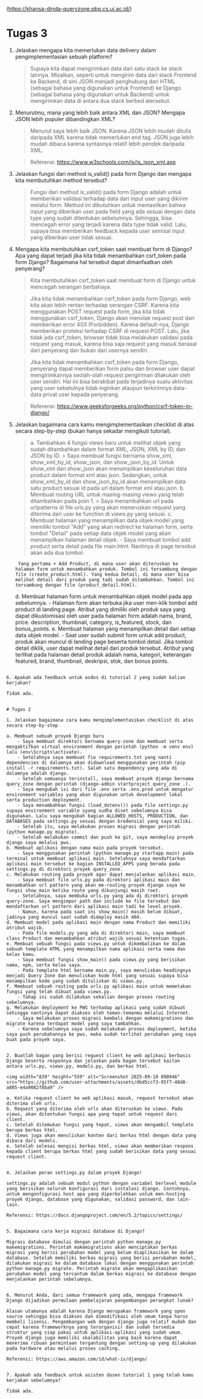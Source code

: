(https://khansa-dinda-queryzone.pbp.cs.ui.ac.id/)


# Tugas 3

1. Jelaskan mengapa kita memerlukan data delivery dalam pengimplementasian sebuah platform?

    > Supaya kita dapat mengirimkan data dari satu stack ke stack lainnya. Misalkan, seperti untuk mengirim data dari stack Frontend ke Backend, di sini JSON menjadi penghubung dari HTML (sebagai bahasa yang digunakan untuk Frontend) ke Django (sebagai bahasa yang digunakan untuk Backend) untuk mengirimkan data di antara dua stack berbed atersebut.

2. Menurutmu, mana yang lebih baik antara XML dan JSON? Mengapa JSON lebih populer dibandingkan XML?
    > Menurut saya lebih baik JSON. Karena JSON lebih mudah ditulis daripada XML karena tidak memerlukan end tag. JSON juga lebih mudah dibaca karena syntaxnya relatif lebih pendek daripada XML.

    > Referensi: https://www.w3schools.com/js/js_json_xml.asp

3. Jelaskan fungsi dari method is_valid() pada form Django dan mengapa kita membutuhkan method tersebut?
    > Fungsi dari method is_valid() pada form Django adalah untuk memberikan validasi terhadap data dari input user yang dikirim melalui form. Method ini dibutuhkan untuk memastikan bahwa input yang diberikan user pada field yang ada sesuai dengan data type yang sudah ditentukan sebelumnya. Sehingga, bisa mencegah error yang terjadi karena data type tidak valid. Lalu, supaya bisa memberikan feedback kepada user semisal input yang diberikan user tidak sesuai.


4. Mengapa kita membutuhkan csrf_token saat membuat form di Django? Apa yang dapat terjadi jika kita tidak menambahkan csrf_token pada form Django? Bagaimana hal tersebut dapat dimanfaatkan oleh penyerang?
    > Kita membutuhkan csrf_token saat membuat form di Django untuk mencegah serangan berbahaya.
    
    > Jika kita tidak menambahkan csrf_token pada form Django, web kita akan lebih rentan terhadap serangan CSRF. Karena kita menggunakan POST request pada form, jika kita tidak menggunakan csrf_token, Django akan menolak request post dan memberikan error 403 (Forbidden). Karena default-nya, Django memberikan proteksi terhadap CSRF di request POST. Lalu, jika tidak ada csrf_token, browser tidak bisa melakukan validasi pada request yang masuk, karena bisa saja request yang masuk berasal dari penyerang dan bukan dari usernya sendiri.

    > Jika kita tidak menambahkan csrf_token pada form Django, penyerang dapat memberikan form palsu dan browser user dapat mengirimkannya seolah-olah request pengiriman dilakukan oleh user sendiri. Hal ini bisa berakibat pada terjadinya suatu aktivitas yang user sebetulnya tidak inginkan ataupun terkirimnya data-data privat user kepada penyerang.

    > Referensi: https://www.geeksforgeeks.org/python/csrf-token-in-django/

5. Jelaskan bagaimana cara kamu mengimplementasikan checklist di atas secara step-by-step (bukan hanya sekadar mengikuti tutorial).

    > a. Tambahkan 4 fungsi views baru untuk melihat objek yang sudah ditambahkan dalam format XML, JSON, XML by ID, dan JSON by ID.
        > Saya membuat fungsi bernama show_xml, show_xml_by_id, show_json, dan show_json_by_id. Untuk show_xml dan show_json akan menampilkan keseluruhan data product dalam format xml atau json. Sedangkan, untuk show_xml_by_id dan show_json_by_id akan menampilkan data satu product sesuai id pada url dalam format xml atau json.
    > b. Membuat routing URL untuk masing-masing views yang telah ditambahkan pada poin 1. 
        > Saya menambahkan url pada urlpatterns di file urls.py yang akan meneruskan request yang diterima dari user ke function di views.py yang sesuai.
    c. Membuat halaman yang menampilkan data objek model yang memiliki tombol "Add" yang akan redirect ke halaman form, serta tombol "Detail" pada setiap data objek model yang akan menampilkan halaman detail objek.
        - Saya membuat tombol add product serta detail pada file main.html. Nantinya di page tersebut akan ada dua tombol. 
        
        Yang pertama + Add Product, di mana user akan diteruskan ke halaman form untuk menambahkan produk. Tombol ini tersambung dengan file (create_product.html). Yang kedua Detail, di mana user bisa melihat detail dari produk yang tadi sudah ditambahkan. Tombol ini tersambung dengan file (product_detail.html).
    d. Membuat halaman form untuk menambahkan objek model pada app sebelumnya.
        - Halaman form akan terbuka jika user men-klik tombol add product di landing page. Atribut yang dimiliki oleh produk saya yang dapat dikustomisasi oleh user pada halaman form adalah nama, brand, price. description, thumbnail, category, is_featured, stock, dan bonus_points.
    e. Membuat halaman yang menampilkan detail dari setiap data objek model.
        - Saat user sudah submit form untuk add product, produk akan muncul di landing page beserta tombol detail. Jika tombol detail diklik, user dapat melihat detail dari produk tersebut. Atribut yang terlihat pada halaman detail produk adalah nama, kategori, keterangan featured, brand, thumbnail, deskripsi, stok, dan bonus points.
```

6. Apakah ada feedback untuk asdos di tutorial 2 yang sudah kalian kerjakan?
```
    Tidak ada.
```

# Tugas 2

1. Jelaskan bagaimana cara kamu mengimplementasikan checklist di atas secara step-by-step
```
    a. Membuat sebuah proyek Django baru
        - Saya membuat direktori bernama query-zone dan membuat serta mengaktifkan virtual environment dengan perintah (python -m venv env) lalu (env\Scripts\activate).
        - Setelahnya saya membuat fie requirements.txt yang nanti dependencies di dalamnya akan didownload menggunakan perintah (pip install -r requirements.txt). Salah satu dependency yang ada di dalamnya adalah django.
        - Setelah semuanya terinstall, saya membuat proyek django bernama query_zone dengan perintah (django-admin startproject query_zone .).
        - Saya mengubah isi dari file .env serta .env.prod untuk mengatur environment variables yang akan digunakan untuk development lokal serta production deployment.
        - Saya menambahkan fungsi (load_dotenv()) pada file settings.py supaya environment variable syang sudha diset sebelumnya bisa digunakan. Lalu saya mengubah bagian ALLOWED_HOSTS, PRODUCTION, dan DATABASES pada settings.py sesuai dengan kredensial yang saya miliki.
        - Setelah itu, saya melakukan proses migrasi dengan perintah (python manage.py migrate).
        - Setelah melakukan commit dan push ke git, saya mendeploy proyek django saya melalui pws.
    b. Membuat aplikasi dengan nama main pada proyek tersebut.
        - Saya menggunakan perintah (python manage.py startapp main) pada terminal untuk membuat aplikasi main. Setelahnya saya mendaftarkan aplikasi main tersebut ke bagian INSTALLED_APPS yang berada pada settings.py di direktori proyek query_zone.
    c. Melakukan routing pada proyek agar dapat menjalankan aplikasi main.
        - Saya membuat file urls.py pada direktori aplikasi main dan menambahkan url pattern yang akan me-routing proyek django saya ke fungsi show_main ketika route yang dikunjungi masih root.
        - Setelahnya, saya membuka urls.py yang ada di direktori proyek query-zone. Saya mengimpor path dan include ke file tersebut dan mendaftarkan url pattern dari aplikasi main tadi ke level proyek.
        - Namun, karena pada saat ini show_main() masih belum dibuat, jadinya yang muncul saat sudah dideploy masih 404.
    d. Membuat model pada aplikasi main dengan nama Product dan memiliki atribut wajib.
        - Pada file models.py yang ada di direktori main, saya membuat class Product dan menambahkan atribut wajib sesuai ketentuan tugas.
    e. Membuat sebuah fungsi pada views.py untuk dikembalikan ke dalam sebuah template HTML yang menampilkan nama aplikasi serta nama dan kelas kamu.
        - Saya membuat fungsi show_main() pada views.py yang berisikan nama, npm, serta kelas saya.
        - Pada template html bernama main.py, saya menuliskan headingnya menjadi Query Zone dan menuliskan kode html yang sesuai supaya bisa menampilkan kode yang sudah dituliskan di views.py.
    f. Membuat sebuah routing pada urls.py aplikasi main untuk memetakan fungsi yang telah dibuat pada views.py.
        - Tahap ini sudah dilakukan sekalian dengan proses routing sebelumnya.
    g. Melakukan deployment ke PWS terhadap aplikasi yang sudah dibuat sehingga nantinya dapat diakses oleh teman-temanmu melalui Internet.
        - Saya melakukan proses migrasi kembali dengan makemigrations dan migrate karena terdapat model yang saya tambahkan.
        - Karena sebelumnya saya sudah melakukan proses deployment, ketika saya push perubahannya ke pws, maka sudah terlihat perubahan yang saya buat pada proyek saya.
```

2. Buatlah bagan yang berisi request client ke web aplikasi berbasis Django beserta responnya dan jelaskan pada bagan tersebut kaitan antara urls.py, views.py, models.py, dan berkas html.

<img width="839" height="559" alt="Screenshot 2025-09-10 090946" src="https://github.com/user-attachments/assets/dbd5ccf3-95f7-48d8-a885-e4a9082f8ba9" />

```
    a. Ketika request client ke web aplikasi masuk, request tersebut akan diterima oleh urls. 
    b. Request yang diterima oleh urls akan diteruskan ke views. Pada views, akan ditentukan fungsi apa yang tepat untuk request dari client. 
    c. Setelah ditemukan fungsi yang tepat, views akan mengambil template berupa berkas html.
    d. Views juga akan menuliskan konten dari berkas html dengan data yang dibaca dari models. 
    e. Setelah selesai mengisi berkas html, views akan memberikan respons kepada client berupa berkas html yang sudah berisikan data yang sesuai request client.
```

4. Jelaskan peran settings.py dalam proyek Django!
```
    settings.py adalah sebuah modul python dengan variabel berlevel module yang berisikan seluruh konfigurasi dari instalasi django. Contohnya, untuk mengonfigurasi host apa yang diperbolehkan untuk men-hosting proyek django, database yang digunakan, validasi password, dan lain-lain.
    
    Referensi: https://docs.djangoproject.com/en/5.2/topics/settings/
```

5. Bagaimana cara kerja migrasi database di Django?
```
    Migrasi database dimulai dengan perintah python manage.py makemigrations. Perintah makemigrations akan menciptakan berkas migrasi yang berisi perubahan model yang belum diaplikasikan ke dalam database. Setelah memiliki berkas migrasi yang berisi perubahan model, dilakukan migrasi ke dalam database lokal dengan menggunakan perintah python manage.py migrate. Perintah migrate akan mengaplikasikan perubahan model yang tercantum dalam berkas migrasi ke database dengan menjalankan perintah sebelumnya.
```

6. Menurut Anda, dari semua framework yang ada, mengapa framework Django dijadikan permulaan pembelajaran pengembangan perangkat lunak?
```
    Alasan utamanya adalah karena Django merupakan framework yang open source sehingga bisa diakses dan dimodifikasi oleh umum tanpa harus membeli lisensi. Pengembangan web dengan django juga relatif mudah dan cepat karena frameworknya yang terorganisir dan sudah tersedia struktur yang siap pakai untuk aplikasi-aplikasi yang sudah umum. Proyek django juga memiliki skalabilitas yang baik karena dapat menerima ribuan permintaan tergantung dengan setting-up yang dilakukan pada hardware atau melalui proses caching.
    
    Referensi: https://aws.amazon.com/id/what-is/django/
```

7. Apakah ada feedback untuk asisten dosen tutorial 1 yang telah kamu kerjakan sebelumnya?
```
    Tidak ada.
```